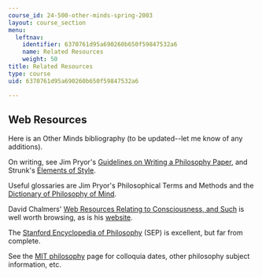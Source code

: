 ```yaml
---
course_id: 24-500-other-minds-spring-2003
layout: course_section
menu:
  leftnav:
    identifier: 6370761d95a690260b650f59847532a6
    name: Related Resources
    weight: 50
title: Related Resources
type: course
uid: 6370761d95a690260b650f59847532a6

---
```


Web Resources
-------------

Here is an Other Minds bibliography (to be updated--let me know of any additions).

On writing, see Jim Pryor's [Guidelines on Writing a Philosophy Paper](http://www.jimpryor.net/teaching/guidelines/writing.html), and Strunk's [Elements of Style](http://www.bartleby.com/141/index.html).

Useful glossaries are Jim Pryor's Philosophical Terms and Methods and the [Dictionary of Philosophy of Mind](http://philosophy.uwaterloo.ca/MindDict/).

David Chalmers' [Web Resources Relating to Consciousness, and Such](http://consc.net/resources/) is well worth browsing, as is his [website](http://consc.net/chalmers/).

The [Stanford Encyclopedia of Philosophy](http://plato.stanford.edu/contents.html) (SEP) is excellent, but far from complete.

See the [MIT philosophy](http://mit.edu/philos/www/) page for colloquia dates, other philosophy subject information, etc.